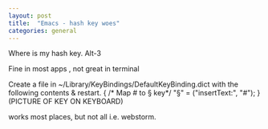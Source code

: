 ```yaml
---
layout: post
title:  "Emacs - hash key woes"
categories: general
---
```

Where is my hash key.
Alt-3

Fine in most apps , not great in terminal

Create a file in ~/Library/KeyBindings/DefaultKeyBinding.dict with the following contents & restart.
{
  /* Map # to § key*/
  "§" = ("insertText:", "#");
}
 (PICTURE OF KEY ON KEYBOARD)
 
 works most places, but not all i.e. webstorm.
